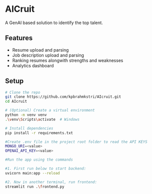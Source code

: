 # AICruit

A GenAI based solution to identify the top talent.

## Features

- Resume upload and parsing
- Job description upload and parsing
- Ranking resumes alongwith strengths and weaknesses
- Analytics dashboard

## Setup

```bash
# Clone the repo
git clone https://github.com/kpbrahmkstri/AIcruit.git
cd AIcruit

# (Optional) Create a virtual environment
python -m venv venv
.\venv\Scripts\activate  # Windows

# Install dependencies
pip install -r requirements.txt

#Create .env file in the project root folder to read the API KEYS
MONGO_URI=<value>
OPENAI_API_KEY=<value>

#Run the app using the commands

#1. First run below to start backend:
uvicorn main:app --reload

#2. Now in another terminal, run frontend:
streamlit run .\frontend.py
